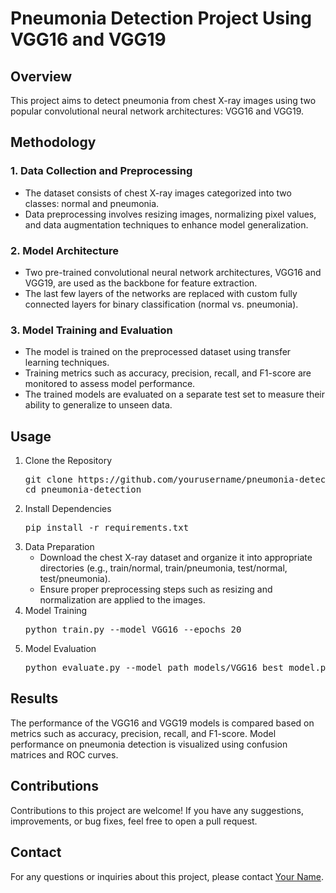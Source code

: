 <!DOCTYPE html>
<html lang="en">
<head>
  <meta charset="UTF-8">
  <meta name="viewport" content="width=device-width, initial-scale=1.0">
</head>
<body>
  <h1>Pneumonia Detection Project Using VGG16 and VGG19</h1>

  <h2>Overview</h2>
  <p>This project aims to detect pneumonia from chest X-ray images using two popular convolutional neural network architectures: VGG16 and VGG19.</p>

  <h2>Methodology</h2>
  <h3>1. Data Collection and Preprocessing</h3>
  <ul>
    <li>The dataset consists of chest X-ray images categorized into two classes: normal and pneumonia.</li>
    <li>Data preprocessing involves resizing images, normalizing pixel values, and data augmentation techniques to enhance model generalization.</li>
  </ul>

  <h3>2. Model Architecture</h3>
  <ul>
    <li>Two pre-trained convolutional neural network architectures, VGG16 and VGG19, are used as the backbone for feature extraction.</li>
    <li>The last few layers of the networks are replaced with custom fully connected layers for binary classification (normal vs. pneumonia).</li>
  </ul>

  <h3>3. Model Training and Evaluation</h3>
  <ul>
    <li>The model is trained on the preprocessed dataset using transfer learning techniques.</li>
    <li>Training metrics such as accuracy, precision, recall, and F1-score are monitored to assess model performance.</li>
    <li>The trained models are evaluated on a separate test set to measure their ability to generalize to unseen data.</li>
  </ul>

  <h2>Usage</h2>
  <ol>
    <li>Clone the Repository
      <pre>git clone https://github.com/yourusername/pneumonia-detection.git
cd pneumonia-detection</pre></li>
    <li>Install Dependencies
      <pre>pip install -r requirements.txt</pre></li>
    <li>Data Preparation
      <ul>
        <li>Download the chest X-ray dataset and organize it into appropriate directories (e.g., train/normal, train/pneumonia, test/normal, test/pneumonia).</li>
        <li>Ensure proper preprocessing steps such as resizing and normalization are applied to the images.</li>
      </ul>
    </li>
    <li>Model Training
      <pre>python train.py --model VGG16 --epochs 20</pre></li>
    <li>Model Evaluation
      <pre>python evaluate.py --model_path models/VGG16_best_model.pth --test_dir test</pre></li>
  </ol>

  <h2>Results</h2>
  <p>The performance of the VGG16 and VGG19 models is compared based on metrics such as accuracy, precision, recall, and F1-score. Model performance on pneumonia detection is visualized using confusion matrices and ROC curves.</p>

  <h2>Contributions</h2>
  <p>Contributions to this project are welcome! If you have any suggestions, improvements, or bug fixes, feel free to open a pull request.</p>

  <h2>Contact</h2>
  <p>For any questions or inquiries about this project, please contact <a href="mailto:darshvaghasia@icloud.com">Your Name</a>.</p>
</body>
</html>
